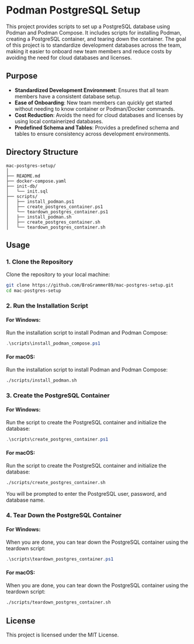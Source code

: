 # Podman PostgreSQL Setup

This project provides scripts to set up a PostgreSQL database using Podman and Podman Compose. It includes scripts for installing Podman, creating a PostgreSQL container, and tearing down the container. The goal of this project is to standardize development databases across the team, making it easier to onboard new team members and reduce costs by avoiding the need for cloud databases and licenses.

## Purpose

- **Standardized Development Environment**: Ensures that all team members have a consistent database setup.
- **Ease of Onboarding**: New team members can quickly get started without needing to know container or Podman/Docker commands.
- **Cost Reduction**: Avoids the need for cloud databases and licenses by using local containerized databases.
- **Predefined Schema and Tables**: Provides a predefined schema and tables to ensure consistency across development environments.

## Directory Structure

```
mac-postgres-setup/
│
├── README.md
├── docker-compose.yaml
├── init-db/
│   └── init.sql
├── scripts/
│   ├── install_podman.ps1
│   ├── create_postgres_container.ps1
│   └── teardown_postgres_container.ps1
│   ├── install_podman.sh
│   ├── create_postgres_container.sh
│   └── teardown_postgres_container.sh
```

## Usage

### 1. Clone the Repository

Clone the repository to your local machine:

```sh
git clone https://github.com/BroGrammer89/mac-postgres-setup.git
cd mac-postgres-setup
```

### 2. Run the Installation Script

#### For Windows:

Run the installation script to install Podman and Podman Compose:

```powershell
.\scripts\install_podman_compose.ps1
```

#### For macOS:

Run the installation script to install Podman and Podman Compose:

```sh
./scripts/install_podman.sh
```

### 3. Create the PostgreSQL Container

#### For Windows:

Run the script to create the PostgreSQL container and initialize the database:

```powershell
.\scripts\create_postgres_container.ps1
```

#### For macOS:

Run the script to create the PostgreSQL container and initialize the database:

```sh
./scripts/create_postgres_container.sh
```

You will be prompted to enter the PostgreSQL user, password, and database name.

### 4. Tear Down the PostgreSQL Container

#### For Windows:

When you are done, you can tear down the PostgreSQL container using the teardown script:

```powershell
.\scripts\teardown_postgres_container.ps1
```

#### For macOS:

When you are done, you can tear down the PostgreSQL container using the teardown script:

```sh
./scripts/teardown_postgres_container.sh
```

## License

This project is licensed under the MIT License.